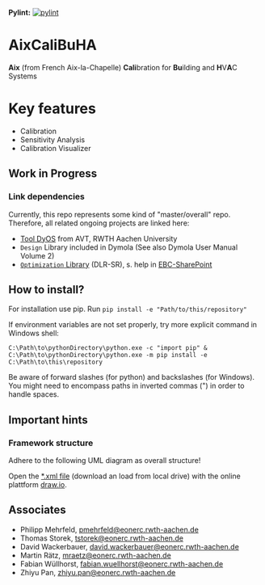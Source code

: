 **Pylint:** 
[![pylint](https://ebc.pages.rwth-aachen.de/EBC_intern/AixCaliBuHA/master/pylint.svg )](https://ebc.pages.rwth-aachen.de/EBC_intern/AixCaliBuHA/master/pylint.html )

# AixCaliBuHA

**Aix** (from French Aix-la-Chapelle) 
**Cali**bration for **Bu**ilding and **H**V**A**C Systems

# Key features
* Calibration 
* Sensitivity Analysis
* Calibration Visualizer


## Work in Progress

### Link dependencies

Currently, this repo represents some kind of "master/overall" repo. Therefore, all related ongoing projects are linked here:

*  [Tool DyOS](http://www.avt.rwth-aachen.de/cms/AVT/Forschung/Software/~iptr/DyOS/) from AVT, RWTH Aachen University
*  `Design` Library included in Dymola (See also Dymola User Manual Volume 2)
*  [`Optimization` Library](https://www.modelica.org/libraries) (DLR-SR), s. help in [EBC-SharePoint](https://ecampus.rwth-aachen.de/units/eonerc/ebc/Wiki/Optimierung%20mit%20Dymola.aspx)

## How to install?

For installation use pip. Run `pip install -e "Path/to/this/repository"`

If environment variables are not set properly, try more explicit command in Windows shell:

`C:\Path\to\pythonDirectory\python.exe -c "import pip" & C:\Path\to\pythonDirectory\python.exe -m pip install -e C:\Path\to\this\repository`

Be aware of forward slashes (for python) and backslashes (for Windows). You might need to encompass paths in inverted commas (") in order to handle spaces.


## Important hints

### Framework structure
Adhere to the following UML diagram as overall structure!

Open the [*.xml file](https://git.rwth-aachen.de/EBC/EBC_intern/modelica-calibration/blob/master/img/Calibration_Framework_EBC.xml) (download an load from local drive) with the online plattform [draw.io](draw.io).


## Associates
- Philipp Mehrfeld, pmehrfeld@eonerc.rwth-aachen.de
- Thomas Storek, tstorek@eonerc.rwth-aachen.de
- David Wackerbauer, david.wackerbauer@eonerc.rwth-aachen.de
- Martin Rätz, mraetz@eonerc.rwth-aachen.de
- Fabian Wüllhorst, fabian.wuellhorst@eonerc.rwth-aachen.de
- Zhiyu Pan, zhiyu.pan@eonerc.rwth-aachen.de



